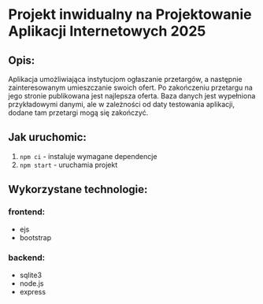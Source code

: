# Projekt inwidualny na Projektowanie Aplikacji Internetowych 2025

## Opis:
 Aplikacja umożliwiająca instytucjom ogłaszanie przetargów, a następnie zainteresowanym umieszczanie swoich ofert. Po zakończeniu przetargu na jego stronie publikowana jest najlepsza oferta. Baza danych jest wypełniona przykładowymi danymi, ale w zależności od daty testowania aplikacji, dodane tam przetargi mogą się zakończyć.

## Jak uruchomic:
1. `npm ci` - instaluje wymagane dependencje
2. `npm start` - uruchamia projekt

## Wykorzystane technologie:
### frontend:
- ejs
- bootstrap
### backend:
- sqlite3
- node.js
- express


